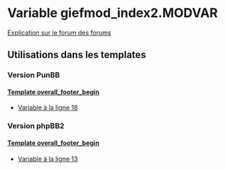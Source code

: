 # Variable giefmod_index2.MODVAR
[Explication sur le forum des forums](http://forum.forumactif.com/t294113-listing-des-variables#giefmod_index2.MODVAR)

## Utilisations dans les templates

### Version PunBB

#### [Template overall_footer_begin](punbb/overall_footer_begin.md)
* [Variable à la ligne 18](../punbb/overall_footer_begin.tpl#L18)

### Version phpBB2

#### [Template overall_footer_begin](subsilver/overall_footer_begin.md)
* [Variable à la ligne 13](../subsilver/overall_footer_begin.tpl#L13)